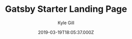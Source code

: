 ---
title: Gatsby Starter Landing Page
github: https://github.com/gillkyle/gatsby-starter-landing-page
demo: https://gatsby-starter-landing-page.netlify.app/
author: Kyle Gill
ssg:
  - Gatsby
cms:
  - Markdown
date: 2019-03-19T18:05:37.000Z
description: 🖱 A simple, minimal Gatsby starter for quick and easy landing pages
draft: true
publish_date: '2019-03-19T18:05:37Z'
github_star: 133
github_fork: 44
update_date: '2020-04-21T19:19:31Z'
---